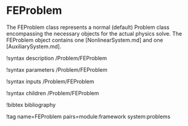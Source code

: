 # FEProblem

The FEProblem class represents a normal (default) Problem class encompassing the
necessary objects for the actual physics solve. The FEProblem object contains one
[NonlinearSystem.md] and one [AuxiliarySystem.md].

!syntax description /Problem/FEProblem

!syntax parameters /Problem/FEProblem

!syntax inputs /Problem/FEProblem

!syntax children /Problem/FEProblem

!bibtex bibliography

!tag name=FEProblem pairs=module:framework system:problems
